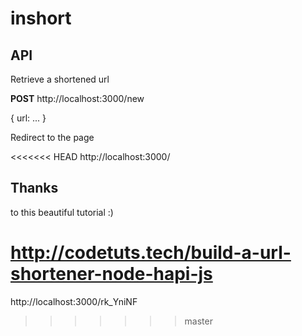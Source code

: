 # inshort

## API

Retrieve a shortened url

**POST** http://localhost:3000/new

{
url: ...
}



Redirect to the page

<<<<<<< HEAD
http://localhost:3000/<token>


## Thanks

to this beautiful tutorial :)

http://codetuts.tech/build-a-url-shortener-node-hapi-js
=======
http://localhost:3000/rk_YniNF
>>>>>>> master
